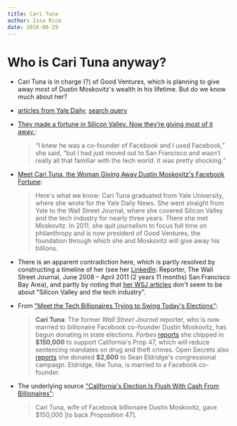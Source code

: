 ```yaml
---
title: Cari Tuna
author: Issa Rice
date: 2016-06-29
---
```


# Who is Cari Tuna anyway?

- Cari Tuna is in charge (?) of Good Ventures, which is planning to give away most of Dustin Moskovitz's wealth in his lifetime.
But do we know much about her?

- [articles from Yale Daily](http://yaledailynews.com/blog/author/carituna/page/2/); [search query](https://encrypted.google.com/search?hl=en&q=cari%20tuna%20%22Yale%20Daily%20News%22)

- [They made a fortune in Silicon Valley\. Now they’re giving most of it away\.](https://www.washingtonpost.com/business/billionaire-couple-give-plenty-to-charity-but-they-do-quite-a-bit-of-homework/2014/12/26/19fae34c-86d6-11e4-b9b7-b8632ae73d25_story.html):

    > “I knew he was a co-founder of Facebook and I used Facebook,” she said, “but I had just moved out to San Francisco and wasn’t really all that familiar with the tech world. It was pretty shocking.”

- [Meet Cari Tuna, the Woman Giving Away Dustin Moskovitz's Facebook Fortune](http://www.insidephilanthropy.com/tech-philanthropy/2013/9/12/meet-cari-tuna-the-woman-giving-away-dustin-moskovitzs-faceb.html):

    > Here's what we know: Cari Tuna graduated from Yale University, where she wrote for the Yale Daily News. She went straight from Yale to the Wall Street Journal, where she covered Silicon Valley and the tech industry for nearly three years. There she met Moskovitz. In 2011, she quit journalism to focus full time on philanthropy and is now president of Good Ventures, the foundation through which she and Moskovitz will give away his billions.

- There is an apparent contradiction here, which is partly resolved by constructing a timeline of her (see her [LinkedIn](https://www.linkedin.com/in/cari-tuna-3238898): Reporter, The Wall Street Journal, June 2008 – April 2011 (2 years 11 months) San Francisco Bay Area), and partly by noting that [her WSJ articles](http://topics.wsj.com/person/T/cari-tuna/6189) don't seem to be about "Silicon Valley and the tech industry".

- From ["Meet the Tech Billionaires Trying to Swing Today's Elections"](http://valleywag.gawker.com/meet-the-tech-billionaires-trying-to-swing-todays-elect-1654704395):

    > **Cari Tuna**: The former *Wall Street Journal* reporter, who is
now married to billionaire Facebook co-founder Dustin Moskovitz, has
begun donating in state elections. *Forbes*
[reports](http://www.forbes.com/sites/katiasavchuk/2014/11/04/californias-election-is-flush-with-cash-from-billionaires/)
she chipped in **\$150,000** to support California's Prop 47, which will
reduce sentencing mandates on drug and theft crimes. Open Secrets also
[reports](https://www.opensecrets.org/usearch/index.php?q=Cari+Tuna&cx=010677907462955562473%3Anlldkv0jvam&cof=FORID%3A11&siteurl=https%3A%2F%2Fwww.opensecrets.org%2F)
she donated **\$2,600** to Sean Eldridge's congressional campaign.
Eldridge, like Tuna, is married to a Facebook co-founder.

- The underlying source ["California's Election Is Flush With Cash From Billionaires"](https://web.archive.org/web/20150811123028/http://www.forbes.com/sites/katiasavchuk/2014/11/04/californias-election-is-flush-with-cash-from-billionaires/):

    > Cari Tuna, wife of Facebook billionaire Dustin Moskovitz, gave $150,000 [to back Proposition 47].
